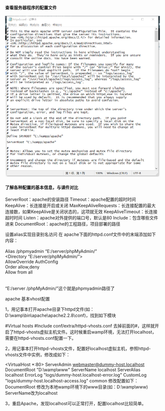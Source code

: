 #### 查看服务器程序的配置文件
![image](https://github.com/bige1997372/Database-Concepts/blob/master/%E7%AC%AC%E5%8D%81%E4%B8%89%E5%91%A8%E4%BD%9C%E4%B8%9A/%E8%AF%BE%E5%A0%82%E4%BD%9C%E4%B8%9A/%E9%85%8D%E7%BD%AE%E6%96%87%E4%BB%B6.png)
#### 了解各种配置的基本信息，与课件对比
ServerRoot：apache的安装路径
Timeout：apache配置的超时时间
KeepAlive：长连接是开启或关闭
MaxKeepAliveRequests：长连接配置的最大连接数，如果KeepAlive是关闭状态的，这项就无效
KeepAliveTimeout：长连接超时时间
Listen：apache对外提供的端口号，默认是80
Include：包含哪些文件进来
DocumentRoot：apache的工程路径，项目部署的路径

设置alias实现目录别名访问
在 apache下面的httpd.conf文件中的末端添加如下内容：    
<IfModule alias_module>     
 Alias /phpmyadmin “E:/server/phpMyAdmin/”    
 <Directory “E:/server/phpMyAdmin/”>    
 AllowOverride  AuthConfig    
 Order allow,deny    
 Allow from all     
 </Directory>    
 </IfModule>    
 “E:/server /phpMyAdmin/”这个就是phpmyadmin路径了
 
 apache 基本vhost配置
 
1，用记事本打开apache目录下httpd文件(如：D:\wamp\bin\apache\apache2.2.8\conf)，找到如下模块

#Virtual hosts
#Include conf/extra/httpd-vhosts.conf
去掉前面的#，这样就开启了httpd-vhosts虚拟主机文件。这时候重启wamp环境，无法打开localhost，需要在httpd-vhosts.conf配置一下。

2，用记事本打开httpd-vhosts文件，配置好localhost虚拟主机，参照httpd-vhosts文件中实例，修改成如下：

<VirtualHost *:80>
ServerAdmin webmaster@dummy-host.localhost
DocumentRoot "D:\wamp\www"
ServerName localhost
ServerAlias localhost
ErrorLog "logs/dummy-host.localhost-error.log"
CustomLog "logs/dummy-host.localhost-access.log" common
</VirtualHost>
修改配置如下：
DocumentRoot 修改为本地wamp环境下的www目录(如：D:\wamp\www)
ServerName改为localhost

3，重启Apache，发现localhost可以正常打开，配置localhost比较简单。
